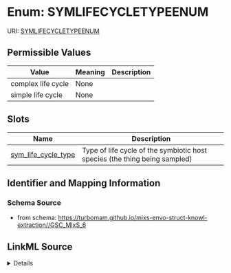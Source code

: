 # Enum: SYMLIFECYCLETYPEENUM



URI: [SYMLIFECYCLETYPEENUM](SYMLIFECYCLETYPEENUM)

## Permissible Values

| Value | Meaning | Description |
| --- | --- | --- |
| complex life cycle | None |  |
| simple life cycle | None |  |




## Slots

| Name | Description |
| ---  | --- |
| [sym_life_cycle_type](sym_life_cycle_type.md) | Type of life cycle of the symbiotic host species (the thing being sampled) |






## Identifier and Mapping Information







### Schema Source


* from schema: https://turbomam.github.io/mixs-envo-struct-knowl-extraction//GSC_MIxS_6




## LinkML Source

<details>
```yaml
name: SYM_LIFE_CYCLE_TYPE_ENUM
from_schema: https://turbomam.github.io/mixs-envo-struct-knowl-extraction//GSC_MIxS_6
rank: 1000
permissible_values:
  complex life cycle:
    text: complex life cycle
  simple life cycle:
    text: simple life cycle

```
</details>
